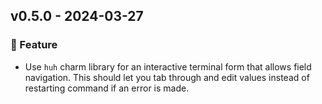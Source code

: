 ## v0.5.0 - 2024-03-27

### 🎉 Feature

- Use `huh` charm library for an interactive terminal form that allows field navigation. This should let you tab through and edit values instead of restarting command if an error is made.
